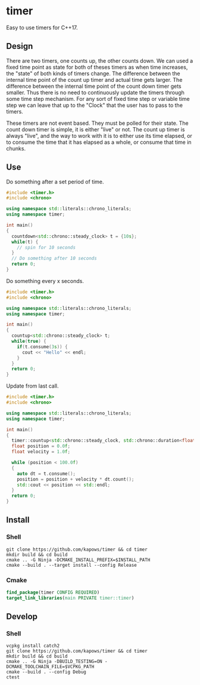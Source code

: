 # timer

Easy to use timers for C++17.

## Design

There are two timers, one counts up, the other counts down.
We can used a fixed time point as state for both of theses timers as when time increases, the "state" of both kinds of timers change.
The difference between the internal time point of the count up timer and actual time gets larger. 
The difference between the internal time point of the count down timer gets smaller. 
Thus there is no need to continuously update the timers through some time step mechanism.
For any sort of fixed time step or variable time step we can leave that up to the "Clock" that the user has to pass to the timers.

These timers are not event based. They must be polled for their state. The count down timer is simple, it is either "live" or not. 
The count up timer is always "live", and the way to work with it is to either use its time elapsed, or
to consume the time that it has elapsed as a whole, or consume that time in chunks.

## Use

Do something after a set period of time.

```cpp
#include <timer.h>
#include <chrono>

using namespace std::literals::chrono_literals;
using namespace timer;

int main()
{
  countdown<std::chrono::steady_clock> t = {10s};
  while(t) {
    // spin for 10 seconds
  }
  // Do something after 10 seconds
  return 0;
}
```

Do something every x seconds.

```cpp
#include <timer.h>
#include <chrono>

using namespace std::literals::chrono_literals;
using namespace timer;

int main()
{
  countup<std::chrono::steady_clock> t;
  while(true) {
    if(t.consume(3s)) {
      cout << "Hello" << endl;
    }
  }
  return 0;
}
```

Update from last call.

```cpp
#include <timer.h>
#include <chrono>

using namespace std::literals::chrono_literals;
using namespace timer;

int main()
{
  timer::countup<std::chrono::steady_clock, std::chrono::duration<float>> t;
  float position = 0.0f;
  float velocity = 1.0f;

  while (position < 100.0f)
  {
    auto dt = t.consume();
    position = position + velocity * dt.count();
    std::cout << position << std::endl;
  }
  return 0;
}
```

## Install

### Shell

```Shell
git clone https://github.com/kapows/timer && cd timer
mkdir build && cd build
cmake .. -G Ninja -DCMAKE_INSTALL_PREFIX=$INSTALL_PATH
cmake --build . --target install --config Release
```

### Cmake

```Cmake
find_package(timer CONFIG REQUIRED)
target_link_libraries(main PRIVATE timer::timer)
```

## Develop

### Shell

```Shell
vcpkg install catch2
git clone https://github.com/kapows/timer && cd timer
mkdir build && cd build
cmake .. -G Ninja -DBUILD_TESTING=ON -DCMAKE_TOOLCHAIN_FILE=$VCPKG_PATH 
cmake --build . --config Debug
ctest
```